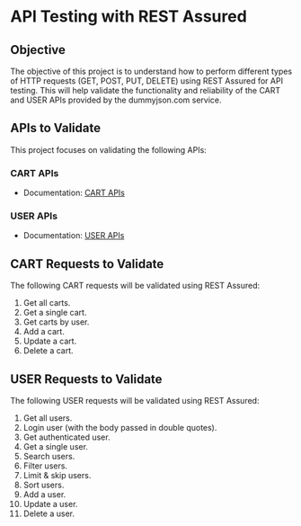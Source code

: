 # API Testing with REST Assured

## Objective
The objective of this project is to understand how to perform different types of HTTP requests (GET, POST, PUT, DELETE) using REST Assured for API testing. This will help validate the functionality and reliability of the CART and USER APIs provided by the dummyjson.com service.


## APIs to Validate
This project focuses on validating the following APIs:

### CART APIs
- Documentation: [CART APIs](https://dummyjson.com/docs/carts)

### USER APIs
- Documentation: [USER APIs](https://dummyjson.com/docs/users)

## CART Requests to Validate
The following CART requests will be validated using REST Assured:
1. Get all carts.
2. Get a single cart.
3. Get carts by user.
4. Add a cart.
5. Update a cart.
6. Delete a cart.

## USER Requests to Validate
The following USER requests will be validated using REST Assured:
1. Get all users.
2. Login user (with the body passed in double quotes).
3. Get authenticated user.
4. Get a single user.
5. Search users.
6. Filter users.
7. Limit & skip users.
8. Sort users.
9. Add a user.
10. Update a user.
11. Delete a user.

